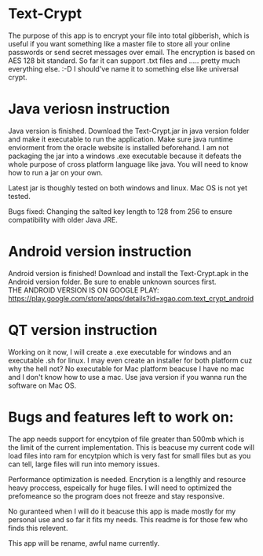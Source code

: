 # Text-Crypt
The purpose of this app is to encrypt your file into total gibberish, which is useful if you want something like a master file to store all your online passwords or send secret messages over email. The encryption is based on AES 128 bit standard.
So far it can support .txt files and ..... pretty much everything else. :-D
I should've name it to something else like universal crypt.

# Java veriosn instruction 
Java version is finished. Download the Text-Crypt.jar in java version folder and make it executable to run the application. Make sure java runtime enviorment from the oracle website is installed beforehand. I am not packaging the jar into a windows .exe executable because it defeats the whole purpose of cross platform language like java. You will need to know how to run a jar on your own.

Latest jar is thoughly tested on both windows and linux. Mac OS is not yet tested.

Bugs fixed: Changing the salted key length to 128 from 256 to ensure compatibility with older Java JRE.

# Android version instruction
Android version is finished! Download and install the Text-Crypt.apk in the Android version folder. Be sure to enable unknown sources first.  
THE ANDROID VERSION IS ON GOOGLE PLAY: https://play.google.com/store/apps/details?id=xgao.com.text_crypt_android


# QT version instruction
Working on it now, I will create a .exe executable for windows and an executable .sh for linux. I may even create an installer for both platform cuz why the hell not? No executable for Mac platform beacuse I have no mac and I don't know how to use a mac. Use java version if you wanna run the software on Mac OS.

# Bugs and features left to work on:
The app needs support for encytpion of file greater than 500mb which is the limit of the current implementation. This is beacuse my current code will load files into ram for encytpion which is very fast for small files but as you can tell, large files will run into memory issues. 

Performance optimization is needed. Encrytion is a lengthly and resource heavy proccess, espeically for huge files. I will need to optimized the prefomeance so the program does not freeze and stay responsive. 

No guranteed when I will do it beacuse this app is made mostly for my personal use and so far it fits my needs. This readme is for those few who finds this relevent.

This app will be rename, awful name currently.


